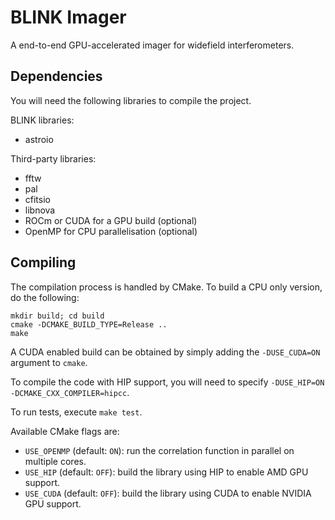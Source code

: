 # BLINK Imager

A end-to-end GPU-accelerated imager for widefield interferometers.


## Dependencies

You will need the following libraries to compile the project.

BLINK libraries:

- astroio

Third-party libraries:

- fftw
- pal
- cfitsio
- libnova
- ROCm or CUDA for a GPU build (optional)
- OpenMP for CPU parallelisation (optional)

## Compiling

The compilation process is handled by CMake. To build a CPU only version, do the following:

```
mkdir build; cd build
cmake -DCMAKE_BUILD_TYPE=Release ..
make 
```

A CUDA enabled build can be obtained by simply adding the `-DUSE_CUDA=ON` argument to `cmake`.

To compile the code with HIP support, you will need to specify `-DUSE_HIP=ON -DCMAKE_CXX_COMPILER=hipcc`. 

To run tests, execute `make test`.

Available CMake flags are:

- `USE_OPENMP` (default: `ON`): run the correlation function in parallel on multiple cores.
- `USE_HIP` (default: `OFF`): build the library using HIP to enable AMD GPU support.
- `USE_CUDA` (default: `OFF`): build the library using CUDA to enable NVIDIA GPU support.
